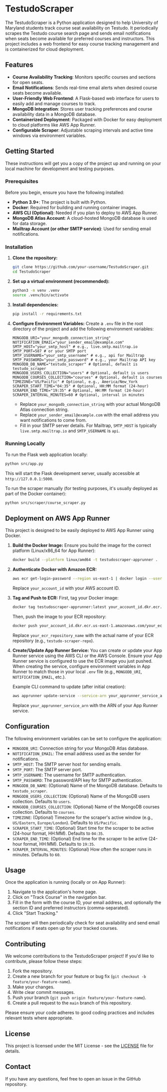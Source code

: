 # TestudoScraper

The TestudoScraper is a Python application designed to help University of Maryland students track course seat availability on Testudo. It periodically scrapes the Testudo course search page and sends email notifications when seats become available for preferred courses and instructors. This project includes a web frontend for easy course tracking management and is containerized for cloud deployment.

## Features

*   **Course Availability Tracking**: Monitors specific courses and sections for open seats.
*   **Email Notifications**: Sends real-time email alerts when desired course seats become available.
*   **User-Friendly Web Frontend**: A Flask-based web interface for users to easily add and manage courses to track.
*   **MongoDB Integration**: Stores user tracking preferences and course availability data in a MongoDB database.
*   **Containerized Deployment**: Packaged with Docker for easy deployment to cloud platforms like AWS App Runner.
*   **Configurable Scraper**: Adjustable scraping intervals and active time windows via environment variables.

## Getting Started

These instructions will get you a copy of the project up and running on your local machine for development and testing purposes.

### Prerequisites

Before you begin, ensure you have the following installed:

*   **Python 3.9+**: The project is built with Python.
*   **Docker**: Required for building and running container images.
*   **AWS CLI (Optional)**: Needed if you plan to deploy to AWS App Runner.
*   **MongoDB Atlas Account**: A cloud-hosted MongoDB database is used for data storage.
*   **Mailtrap Account (or other SMTP service)**: Used for sending email notifications.

### Installation

1.  **Clone the repository:**
    ```bash
    git clone https://github.com/your-username/TestudoScraper.git
    cd TestudoScraper
    ```

2.  **Set up a virtual environment (recommended):**
    ```bash
    python3 -m venv .venv
    source .venv/bin/activate
    ```

3.  **Install dependencies:**
    ```bash
    pip install -r requirements.txt
    ```

4.  **Configure Environment Variables:**
    Create a `.env` file in the root directory of the project and add the following environment variables:

    ```
    MONGODB_URI="your_mongodb_connection_string"
    NOTIFICATION_EMAIL="your_sender_email@example.com"
    SMTP_HOST="your_smtp_host" # e.g., live.smtp.mailtrap.io
    SMTP_PORT=587 # or your SMTP port
    SMTP_USERNAME="your_smtp_username" # e.g., api for Mailtrap
    SMTP_PASSWORD="your_smtp_password" # e.g., your Mailtrap API key
    MONGODB_DB_NAME="testudo_scraper" # Optional, default is testudo_scraper
    MONGODB_USERS_COLLECTION="users" # Optional, default is users
    MONGODB_COURSES_COLLECTION="courses" # Optional, default is courses
    TIMEZONE="US/Pacific" # Optional, e.g., America/New_York
    SCRAPER_START_TIME="04:35" # Optional, HH:MM format (24-hour)
    SCRAPER_END_TIME="19:35" # Optional, HH:MM format (24-hour)
    SCRAPER_INTERVAL_MINUTES=60 # Optional, interval in minutes
    ```

    *   Replace `your_mongodb_connection_string` with your actual MongoDB Atlas connection string.
    *   Replace `your_sender_email@example.com` with the email address you want notifications to come from.
    *   Fill in your SMTP server details. For Mailtrap, `SMTP_HOST` is typically `live.smtp.mailtrap.io` and `SMTP_USERNAME` is `api`.

### Running Locally

To run the Flask web application locally:

```bash
python src/app.py
```
This will start the Flask development server, usually accessible at `http://127.0.0.1:5000`.

To run the scraper manually (for testing purposes, it's usually deployed as part of the Docker container):

```bash
python src/scraper/course_scraper.py
```

## Deployment on AWS App Runner

This project is designed to be easily deployed to AWS App Runner using Docker.

1.  **Build the Docker Image:**
    Ensure you build the image for the correct platform (Linux/x86\_64 for App Runner):
    ```bash
    docker build --platform linux/amd64 -t testudoscraper-apprunner .
    ```

2.  **Authenticate Docker with Amazon ECR:**
    ```bash
    aws ecr get-login-password --region us-east-1 | docker login --username AWS --password-stdin your_account_id.dkr.ecr.us-east-1.amazonaws.com
    ```
    Replace `your_account_id` with your AWS account ID.

3.  **Tag and Push to ECR:**
    First, tag your Docker image:
    ```bash
    docker tag testudoscraper-apprunner:latest your_account_id.dkr.ecr.us-east-1.amazonaws.com/your_ecr_repository_name:latest
    ```
    Then, push the image to your ECR repository:
    ```bash
    docker push your_account_id.dkr.ecr.us-east-1.amazonaws.com/your_ecr_repository_name:latest
    ```
    Replace `your_ecr_repository_name` with the actual name of your ECR repository (e.g., `testudo-scraper-repo`).

4.  **Create/Update App Runner Service:**
    You can create or update your App Runner service using the AWS CLI or the AWS Console. Ensure your App Runner service is configured to use the ECR image you just pushed.
    When creating the service, configure environment variables in App Runner to match those in your local `.env` file (e.g., `MONGODB_URI`, `NOTIFICATION_EMAIL`, etc.).

    Example CLI command to update (after initial creation):
    ```bash
    aws apprunner update-service --service-arn your_apprunner_service_arn --source-configuration '{"ImageRepository":{"ImageIdentifier":"your_account_id.dkr.ecr.us-east-1.amazonaws.com/your_ecr_repository_name:latest","ImageRepositoryType":"ECR"}}' --region us-east-1
    ```
    Replace `your_apprunner_service_arn` with the ARN of your App Runner service.

## Configuration

The following environment variables can be set to configure the application:

*   `MONGODB_URI`: Connection string for your MongoDB Atlas database.
*   `NOTIFICATION_EMAIL`: The email address used as the sender for notifications.
*   `SMTP_HOST`: The SMTP server host for sending emails.
*   `SMTP_PORT`: The SMTP server port.
*   `SMTP_USERNAME`: The username for SMTP authentication.
*   `SMTP_PASSWORD`: The password/API key for SMTP authentication.
*   `MONGODB_DB_NAME`: (Optional) Name of the MongoDB database. Defaults to `testudo_scraper`.
*   `MONGODB_USERS_COLLECTION`: (Optional) Name of the MongoDB users collection. Defaults to `users`.
*   `MONGODB_COURSES_COLLECTION`: (Optional) Name of the MongoDB courses collection. Defaults to `courses`.
*   `TIMEZONE`: (Optional) Timezone for the scraper's active window (e.g., `US/Eastern`, `Europe/London`). Defaults to `US/Pacific`.
*   `SCRAPER_START_TIME`: (Optional) Start time for the scraper to be active (24-hour format, HH:MM). Defaults to `04:35`.
*   `SCRAPER_END_TIME`: (Optional) End time for the scraper to be active (24-hour format, HH:MM). Defaults to `19:35`.
*   `SCRAPER_INTERVAL_MINUTES`: (Optional) How often the scraper runs in minutes. Defaults to `60`.

## Usage

Once the application is running (locally or on App Runner):

1.  Navigate to the application's home page.
2.  Click on "Track Course" in the navigation bar.
3.  Fill in the form with the course ID, your email address, and optionally the section ID and preferred instructors (comma-separated).
4.  Click "Start Tracking."

The scraper will then periodically check for seat availability and send email notifications if seats open up for your tracked courses.

## Contributing

We welcome contributions to the TestudoScraper project! If you'd like to contribute, please follow these steps:

1.  Fork the repository.
2.  Create a new branch for your feature or bug fix (`git checkout -b feature/your-feature-name`).
3.  Make your changes.
4.  Write clear commit messages.
5.  Push your branch (`git push origin feature/your-feature-name`).
6.  Create a pull request to the `main` branch of this repository.

Please ensure your code adheres to good coding practices and includes relevant tests where appropriate.

## License

This project is licensed under the MIT License - see the [LICENSE](LICENSE) file for details.

## Contact

If you have any questions, feel free to open an issue in the GitHub repository.

